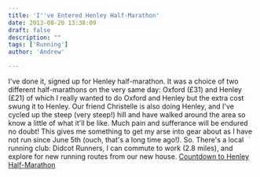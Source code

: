 ```yaml
---
title: 'I''ve Entered Henley Half-Marathon'
date: 2013-08-20 13:38:09
draft: false
description: ""
tags: ['Running']
author: 'Andrew'

---
```


I've done it, signed up for Henley half-marathon. It was a choice of two different half-marathons on the very same day: Oxford (£31) and Henley (£21) of which I really wanted to do Oxford and Henley but the extra cost swung it to Henley. Our friend Christelle is also doing Henley, and I've cycled up the steep (very steep!) hill and have walked around the area so know a little of what it'll be like. Much pain and sufferance will be endured no doubt! This gives me something to get my arse into gear about as I have not run since June 5th (ouch, that's a long time ago!). So. There's a local running club: Didcot Runners, I can commute to work (2.8 miles), and explore for new running routes from our new house. [Countdown to Henley Half-Marathon](http://www.timeanddate.com/countdown/generic?iso=20131013T0930&p0=1233&msg=Henley+Half-Marathon)
